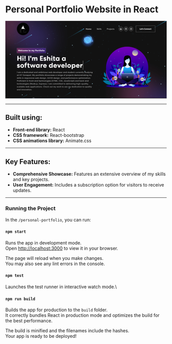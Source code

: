 # Personal Portfolio Website in React

<img width="1266" alt="SS PROJECT" src="SS PROJECT.png">
<hr>

## Built using:

- **Front-end library:** React
- **CSS framework:** React-bootstrap
- **CSS animations library:** Animate.css
<hr>

## Key Features:

- **Comprehensive Showcase:** Features an extensive overview of my skills and key projects.
- **User Engagement:** Includes a subscription option for visitors to receive updates.

<hr>

### Running the Project

In the `/personal-portfolio`, you can run:

#### `npm start`

Runs the app in development mode.\
Open [http://localhost:3000](http://localhost:3000) to view it in your browser.

The page will reload when you make changes.\
You may also see any lint errors in the console.

#### `npm test`

Launches the test runner in interactive watch mode.\

#### `npm run build`

Builds the app for production to the `build` folder.\
It correctly bundles React in production mode and optimizes the build for the best performance.

The build is minified and the filenames include the hashes.\
Your app is ready to be deployed!

